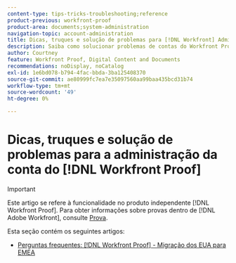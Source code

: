 ```yaml
---
content-type: tips-tricks-troubleshooting;reference
product-previous: workfront-proof
product-area: documents;system-administration
navigation-topic: account-administration
title: Dicas, truques e solução de problemas para [!DNL Workfront] Administração da conta de prova
description: Saiba como solucionar problemas de contas do Workfront Proof.
author: Courtney
feature: Workfront Proof, Digital Content and Documents
recommendations: noDisplay, noCatalog
exl-id: 1e6bd078-b794-4fac-bbda-3ba125408370
source-git-commit: ae80999fc7ea7e35097560aa99baa435bcd31b74
workflow-type: tm+mt
source-wordcount: '49'
ht-degree: 0%

---
```


# Dicas, truques e solução de problemas para a administração da conta do [!DNL Workfront Proof]

>[!IMPORTANT]
>
>Este artigo se refere à funcionalidade no produto independente [!DNL Workfront Proof]. Para obter informações sobre provas dentro de [!DNL Adobe Workfront], consulte [Prova](../../../review-and-approve-work/proofing/proofing.md).

Esta seção contém os seguintes artigos:

* [Perguntas frequentes: [!DNL Workfront Proof] - Migração dos EUA para EMEA](../../../workfront-proof/wp-acct-admin/tips-tricks-and-troubleshooting/faq-wp-us-to-emea-mig.md)
